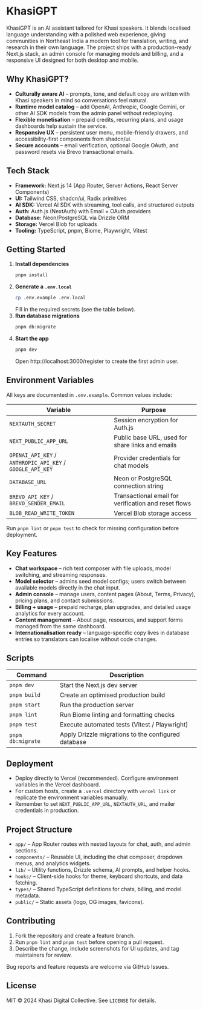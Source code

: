 # KhasiGPT

KhasiGPT is an AI assistant tailored for Khasi speakers. It blends localised language understanding with a polished web experience, giving communities in Northeast India a modern tool for translation, writing, and research in their own language. The project ships with a production-ready Next.js stack, an admin console for managing models and billing, and a responsive UI designed for both desktop and mobile.


## Why KhasiGPT?

- **Culturally aware AI** – prompts, tone, and default copy are written with Khasi speakers in mind so conversations feel natural.
- **Runtime model catalog** – add OpenAI, Anthropic, Google Gemini, or other AI SDK models from the admin panel without redeploying.
- **Flexible monetisation** – prepaid credits, recurring plans, and usage dashboards help sustain the service.
- **Responsive UX** – persistent user menu, mobile-friendly drawers, and accessibility-first components from shadcn/ui.
- **Secure accounts** – email verification, optional Google OAuth, and password resets via Brevo transactional emails.


## Tech Stack

- **Framework:** Next.js 14 (App Router, Server Actions, React Server Components)
- **UI:** Tailwind CSS, shadcn/ui, Radix primitives
- **AI SDK:** Vercel AI SDK with streaming, tool calls, and structured outputs
- **Auth:** Auth.js (NextAuth) with Email + OAuth providers
- **Database:** Neon/PostgreSQL via Drizzle ORM
- **Storage:** Vercel Blob for uploads
- **Tooling:** TypeScript, pnpm, Biome, Playwright, Vitest


## Getting Started

1. **Install dependencies**
   ```bash
   pnpm install
   ```
2. **Generate a `.env.local`**
   ```bash
   cp .env.example .env.local
   ```
   Fill in the required secrets (see the table below).
3. **Run database migrations**
   ```bash
   pnpm db:migrate
   ```
4. **Start the app**
   ```bash
   pnpm dev
   ```
   Open http://localhost:3000/register to create the first admin user.


## Environment Variables

All keys are documented in `.env.example`. Common values include:

| Variable | Purpose |
| --- | --- |
| `NEXTAUTH_SECRET` | Session encryption for Auth.js |
| `NEXT_PUBLIC_APP_URL` | Public base URL, used for share links and emails |
| `OPENAI_API_KEY` / `ANTHROPIC_API_KEY` / `GOOGLE_API_KEY` | Provider credentials for chat models |
| `DATABASE_URL` | Neon or PostgreSQL connection string |
| `BREVO_API_KEY` / `BREVO_SENDER_EMAIL` | Transactional email for verification and reset flows |
| `BLOB_READ_WRITE_TOKEN` | Vercel Blob storage access |

Run `pnpm lint` or `pnpm test` to check for missing configuration before deployment.


## Key Features

- **Chat workspace** – rich text composer with file uploads, model switching, and streaming responses.
- **Model selector** – admins seed model configs; users switch between available models directly in the chat input.
- **Admin console** – manage users, content pages (About, Terms, Privacy), pricing plans, and contact submissions.
- **Billing + usage** – prepaid recharge, plan upgrades, and detailed usage analytics for every account.
- **Content management** – About page, resources, and support forms managed from the same dashboard.
- **Internationalisation ready** – language-specific copy lives in database entries so translators can localise without code changes.


## Scripts

| Command | Description |
| --- | --- |
| `pnpm dev` | Start the Next.js dev server |
| `pnpm build` | Create an optimised production build |
| `pnpm start` | Run the production server |
| `pnpm lint` | Run Biome linting and formatting checks |
| `pnpm test` | Execute automated tests (Vitest / Playwright) |
| `pnpm db:migrate` | Apply Drizzle migrations to the configured database |


## Deployment

- Deploy directly to Vercel (recommended). Configure environment variables in the Vercel dashboard.
- For custom hosts, create a `.vercel` directory with `vercel link` or replicate the environment variables manually.
- Remember to set `NEXT_PUBLIC_APP_URL`, `NEXTAUTH_URL`, and mailer credentials in production.


## Project Structure

- `app/` – App Router routes with nested layouts for chat, auth, and admin sections.
- `components/` – Reusable UI, including the chat composer, dropdown menus, and analytics widgets.
- `lib/` – Utility functions, Drizzle schema, AI prompts, and helper hooks.
- `hooks/` – Client-side hooks for theme, keyboard shortcuts, and data fetching.
- `types/` – Shared TypeScript definitions for chats, billing, and model metadata.
- `public/` – Static assets (logo, OG images, favicons).


## Contributing

1. Fork the repository and create a feature branch.
2. Run `pnpm lint` and `pnpm test` before opening a pull request.
3. Describe the change, include screenshots for UI updates, and tag maintainers for review.

Bug reports and feature requests are welcome via GitHub Issues.


## License

MIT © 2024 Khasi Digital Collective. See `LICENSE` for details.

